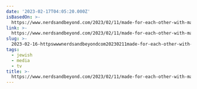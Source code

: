 ```yaml
---
date: '2023-02-17T04:05:20.000Z'
isBasedOn: >-
  https://www.nerdsandbeyond.com/2023/02/11/made-for-each-other-with-matt-cohen-coming-to-hallmark-channel-this-month/
link: >-
  https://www.nerdsandbeyond.com/2023/02/11/made-for-each-other-with-matt-cohen-coming-to-hallmark-channel-this-month/
slug: >-
  2023-02-16-httpswwwnerdsandbeyondcom20230211made-for-each-other-with-matt-cohen-coming-to-hallmark-channel-this-month
tags:
  - jewish
  - media
  - tv
title: >-
  https://www.nerdsandbeyond.com/2023/02/11/made-for-each-other-with-matt-cohen-coming-to-hallmark-channel-this-month/
---
```


